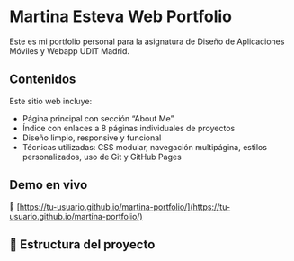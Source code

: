 # Martina Esteva Web Portfolio

Este es mi portfolio personal para la asignatura de Diseño de Aplicaciones Móviles y Webapp UDIT Madrid.

## Contenidos

Este sitio web incluye:

- Página principal con sección “About Me”
- Índice con enlaces a 8 páginas individuales de proyectos
- Diseño limpio, responsive y funcional
- Técnicas utilizadas: CSS modular, navegación multipágina, estilos personalizados, uso de Git y GitHub Pages

## Demo en vivo

🔗 [https://tu-usuario.github.io/martina-portfolio/](https://tu-usuario.github.io/martina-portfolio/)

## 📂 Estructura del proyecto

